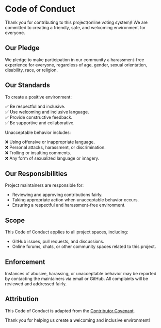 # Code of Conduct

Thank you for contributing to this project(online voting system)! We are committed to creating a friendly, safe, and welcoming environment for everyone.

## Our Pledge

We pledge to make participation in our community a harassment-free experience for everyone, regardless of age, gender, sexual orientation, disability, race, or religion.

## Our Standards

To create a positive environment:

✅ Be respectful and inclusive.  
✅ Use welcoming and inclusive language.  
✅ Provide constructive feedback.  
✅ Be supportive and collaborative.  

Unacceptable behavior includes:

❌ Using offensive or inappropriate language.  
❌ Personal attacks, harassment, or discrimination.  
❌ Trolling or insulting comments.  
❌ Any form of sexualized language or imagery.  

## Our Responsibilities

Project maintainers are responsible for:

- Reviewing and approving contributions fairly.  
- Taking appropriate action when unacceptable behavior occurs.  
- Ensuring a respectful and harassment-free environment.  

## Scope

This Code of Conduct applies to all project spaces, including:

- GitHub issues, pull requests, and discussions.  
- Online forums, chats, or other community spaces related to this project.  

## Enforcement

Instances of abusive, harassing, or unacceptable behavior may be reported by contacting the maintainers via email or GitHub. All complaints will be reviewed and addressed fairly.  

## Attribution

This Code of Conduct is adapted from the [Contributor Covenant](https://www.contributor-covenant.org/).  

Thank you for helping us create a welcoming and inclusive environment!
